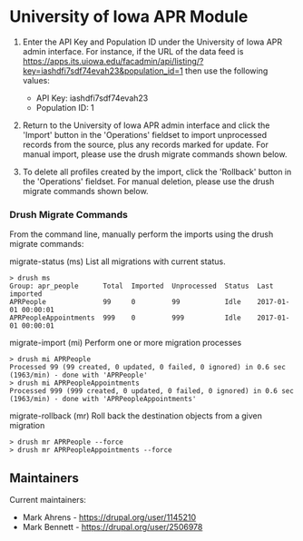 # University of Iowa APR Module

1. Enter the API Key and Population ID under the University of Iowa APR admin interface. For instance, if the URL of the data feed is https://apps.its.uiowa.edu/facadmin/api/listing/?key=iashdfi7sdf74evah23&population_id=1 then use the following values:
   - API Key: iashdfi7sdf74evah23
   - Population ID: 1

2. Return to the University of Iowa APR admin interface and click the 'Import' button in the 'Operations' fieldset to import unprocessed records from the source, plus any records marked for update.
  For manual import, please use the drush migrate commands shown below.

3. To delete all profiles created by the import, click the 'Rollback' button in the 'Operations' fieldset.
  For manual deletion, please use the drush migrate commands shown below.

### Drush Migrate Commands

From the command line, manually perform the imports using the drush migrate commands:

migrate-status (ms) List all migrations with current status.
```
> drush ms
Group: apr_people      Total  Imported  Unprocessed  Status  Last imported
APRPeople              99     0         99           Idle    2017-01-01 00:00:01
APRPeopleAppointments  999    0         999          Idle    2017-01-01 00:00:01
```
migrate-import (mi) Perform one or more migration processes
```
> drush mi APRPeople
Processed 99 (99 created, 0 updated, 0 failed, 0 ignored) in 0.6 sec (1963/min) - done with 'APRPeople'
> drush mi APRPeopleAppointments
Processed 999 (999 created, 0 updated, 0 failed, 0 ignored) in 0.6 sec (1963/min) - done with 'APRPeopleAppointments'
```
migrate-rollback (mr) Roll back the destination objects from a given migration
```
> drush mr APRPeople --force
> drush mr APRPeopleAppointments --force
```

## Maintainers

Current maintainers:
 * Mark Ahrens - https://drupal.org/user/1145210
 * Mark Bennett - https://drupal.org/user/2506978
